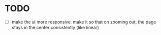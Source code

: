 # TODO

- [ ] make the ui more responsive. make it so that on zooming out, the page stays in the center consistently (like linear)
